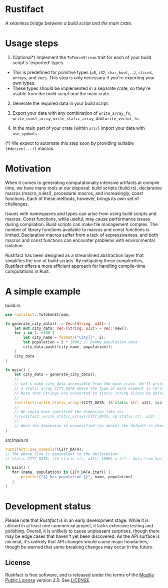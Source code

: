 # Rustifact
_A seamless bridge between a build script and the main crate._

# Usage steps

1. (Optional*) Implement the `ToTokenStream` trait for each of your build script's 'exported' types.
* This is predefined for primitive types (`u8`, `i32`, `char`, `bool`, ...), `slice`s,
`array`s, and `Vec`s. This step is only necessary if you're exporting your own types.
* These types should be implemented in a separate crate, so they're usable from the build script
_and_ the main crate.

2. Generate the required data in your build script.

3. Export your data with any combination of `write_array_fn`, `write_const_array`,
`write_static_array`, and `write_vector_fn`.

4. In the main part of your crate (within `src/`) import your data with `use_symbols`.

(*) We expect to automate this step soon by providing suitable `[#derive(...)]` macros.

# Motivation
When it comes to generating computationally intensive artifacts at compile time, we have
many tools at our disposal: build scripts (build.rs), declarative macros (macro_rules!),
procedural macros, and increasingly, const functions. Each of these methods, however,
brings its own set of challenges.

Issues with namespaces and types can arise from using build scripts and macros. Const functions,
while useful, may cause performance issues during compilation. Build scripts can make file management
complex. The number of library functions available to macros and const functions is limited.
Declarative macros suffer from a lack of expressiveness, and both macros and const functions can
encounter problems with environmental isolation.

Rustifact has been designed as a streamlined abstraction layer that simplifies the use of build scripts.
By mitigating these complexities, Rustifact offers a more efficient approach for handling
compile-time computations in Rust.

# A simple example
build.rs
```rust
use rustifact::ToTokenStream;

fn generate_city_data() -> Vec<(String, u32)> {
    let mut city_data: Vec<(String, u32)> = Vec::new();
    for i in 1..=100 {
        let city_name = format!("City{}", i);
        let population = i * 1000; // Dummy population data
        city_data.push((city_name, population));
    }
    city_data
}

fn main() {
    let city_data = generate_city_data();
    //
    // Let's make city_data accessible from the main crate. We'll write it to
    // a static array CITY_DATA where the type of each element is (&'static str, u32).
    // Note that Strings are converted to static string slices by default.
    //
    rustifact::write_static_array!(CITY_DATA, (&'static str, u32), &city_data);
    //
    // We could have specified the dimension like so:
    //rustifact::write_static_array!(CITY_DATA, (&'static str, u32) : 1, &city_data);
    //
    // When the dimension is unspecified (as above) the default is dimension 1.
}
```

src/main.rs
```rust
rustifact::use_symbols!(CITY_DATA);
// The above line is equivalent to the declaration:
// static CITY_DATA: [(&'static str, u32); 1000] = [/*.. data from build.rs */];

fn main() {
   for (name, population) in CITY_DATA.iter() {
       println!("{} has population {}", name, population)
   }
}
```

# Development status
Please note that _Rustifact_ is in an early development stage. While it is utilised in at least one
commercial project, it lacks extensive testing and polishing. Overall, it is unlikely to cause unpleasant
surprises, though there may be edge cases that haven't yet been discovered.
As the API surface is minimal, it's unlikely that API changes would cause major headaches,
though be warned that some breaking changes may occur in the future.

## License

Rustifact is free software, and is released under the terms of the [Mozilla Public License](https://www.mozilla.org/en-US/MPL/) version 2.0. See [LICENSE](LICENSE).